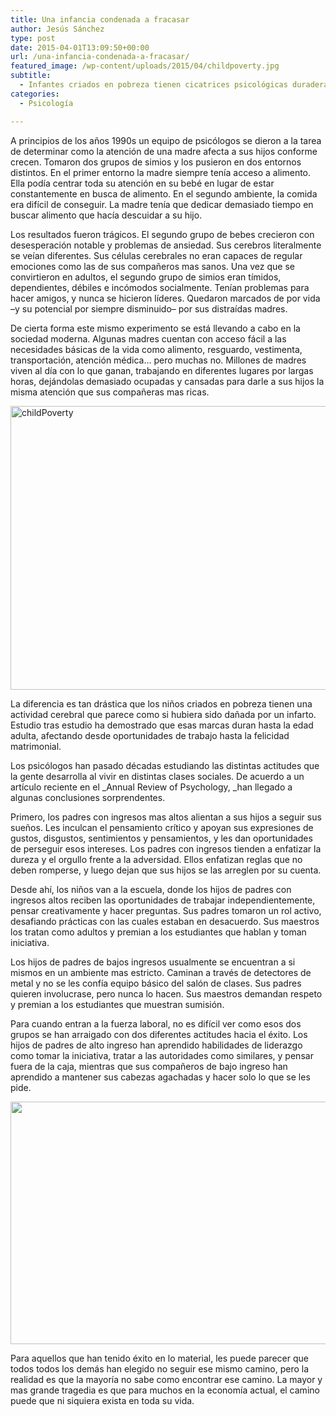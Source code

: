 ```yaml
---
title: Una infancia condenada a fracasar
author: Jesús Sánchez
type: post
date: 2015-04-01T13:09:50+00:00
url: /una-infancia-condenada-a-fracasar/
featured_image: /wp-content/uploads/2015/04/childpoverty.jpg
subtitle:
  - Infantes criados en pobreza tienen cicatrices psicológicas duraderas que afectan desde oportunidad de empleo hasta felicidad matrimonial
categories:
  - Psicología

---
```

A principios de los años 1990s un equipo de psicólogos se dieron a la tarea de determinar como la atención de una madre afecta a sus hijos conforme crecen. Tomaron dos grupos de simios y los pusieron en dos entornos distintos. En el primer entorno la madre siempre tenía acceso a alimento. Ella podía centrar toda su atención en su bebé en lugar de estar constantemente en busca de alimento. En el segundo ambiente, la comida era difícil de conseguir. La madre tenía que dedicar demasiado tiempo en buscar alimento que hacía descuidar a su hijo.

Los resultados fueron trágicos. El segundo grupo de bebes crecieron con desesperación notable y problemas de ansiedad. Sus cerebros literalmente se veían diferentes. Sus células cerebrales no eran capaces de regular emociones como las de sus compañeros mas sanos. Una vez que se convirtieron en adultos, el segundo grupo de simios eran tímidos, dependientes, débiles e incómodos socialmente. Tenían problemas para hacer amigos, y nunca se hicieron líderes. Quedaron marcados de por vida –y su potencial por siempre disminuido– por sus distraídas madres.

De cierta forma este mismo experimento se está llevando a cabo en la sociedad moderna. Algunas madres cuentan con acceso fácil a las necesidades básicas de la vida como alimento, resguardo, vestimenta, transportación, atención médica… pero muchas no. Millones de madres viven al día con lo que ganan, trabajando en diferentes lugares por largas horas, dejándolas demasiado ocupadas y cansadas para darle a sus hijos la misma atención que sus compañeras mas ricas.

<img class="aligncenter wp-image-27 size-full" src="https://blog.jesvs.com/wp-content/uploads/2015/04/childPoverty.jpg" alt="childPoverty" width="690" height="454" srcset="https://blog.jesvs.com/wp-content/uploads/2015/04/childPoverty.jpg 690w, https://blog.jesvs.com/wp-content/uploads/2015/04/childPoverty-300x197.jpg 300w" sizes="(max-width: 690px) 100vw, 690px" />

La diferencia es tan drástica que los niños criados en pobreza tienen una actividad cerebral que parece como si hubiera sido dañada por un infarto. Estudio tras estudio ha demostrado que esas marcas duran hasta la edad adulta, afectando desde oportunidades de trabajo hasta la felicidad matrimonial.

Los psicólogos han pasado décadas estudiando las distintas actitudes que la gente desarrolla al vivir en distintas clases sociales. De acuerdo a un artículo reciente en el _Annual Review of Psychology, _han llegado a algunas conclusiones sorprendentes.

Primero, los padres con ingresos mas altos alientan a sus hijos a seguir sus sueños. Les inculcan el pensamiento crítico y apoyan sus expresiones de gustos, disgustos, sentimientos y pensamientos, y les dan oportunidades de perseguir esos intereses. Los padres con ingresos tienden a enfatizar la dureza y el orgullo frente a la adversidad. Ellos enfatizan reglas que no deben romperse, y luego dejan que sus hijos se las arreglen por su cuenta.

Desde ahí, los niños van a la escuela, donde los hijos de padres con ingresos altos reciben las oportunidades de trabajar independientemente, pensar creativamente y hacer preguntas. Sus padres tomaron un rol activo, desafiando prácticas con las cuales estaban en desacuerdo. Sus maestros los tratan como adultos y premian a los estudiantes que hablan y toman iniciativa.

Los hijos de padres de bajos ingresos usualmente se encuentran a si mismos en un ambiente mas estricto. Caminan a través de detectores de metal y no se les confía equipo básico del salón de clases. Sus padres quieren involucrase, pero nunca lo hacen. Sus maestros demandan respeto y premian a los estudiantes que muestran sumisión.

Para cuando entran a la fuerza laboral, no es difícil ver como esos dos grupos se han arraigado con dos diferentes actitudes hacia el éxito. Los hijos de padres de alto ingreso han aprendido habilidades de liderazgo como tomar la iniciativa, tratar a las autoridades como similares, y pensar fuera de la caja, mientras que sus compañeros de bajo ingreso han aprendido a mantener sus cabezas agachadas y hacer solo lo que se les pide.

<img class="aligncenter wp-image-23 size-large" src="https://blog.jesvs.com/wp-content/uploads/2015/04/header-poverty-1024x640.jpg" alt="" width="620" height="388" srcset="https://blog.jesvs.com/wp-content/uploads/2015/04/header-poverty-1024x640.jpg 1024w, https://blog.jesvs.com/wp-content/uploads/2015/04/header-poverty-300x188.jpg 300w, https://blog.jesvs.com/wp-content/uploads/2015/04/header-poverty.jpg 1600w" sizes="(max-width: 620px) 100vw, 620px" />

Para aquellos que han tenido éxito en lo material, les puede parecer que todos todos los demás han elegido no seguir ese mismo camino, pero la realidad es que la mayoría no sabe como encontrar ese camino. La mayor y mas grande tragedia es que para muchos en la economía actual, el camino puede que ni siquiera exista en toda su vida.